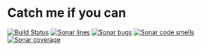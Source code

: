 # Catch me if you can

[![Build Status](https://travis-ci.org/hnuttin/libgdx-cmiyc.svg?branch=master)](https://travis-ci.org/hnuttin/libgdx-cmiyc) [![Sonar lines](https://sonarcloud.io/api/project_badges/measure?project=cmiyc&metric=ncloc)](https://sonarcloud.io/dashboard?id=cmiyce) [![Sonar bugs](https://sonarcloud.io/api/project_badges/measure?project=cmiyc&metric=bugs)](https://sonarcloud.io/dashboard?id=cmiyce) [![Sonar code smells](https://sonarcloud.io/api/project_badges/measure?project=cmiyc&metric=code_smells)](https://sonarcloud.io/dashboard?id=cmiyce) [![Sonar coverage](https://sonarcloud.io/api/project_badges/measure?project=cmiyc&metric=coverage)](https://sonarcloud.io/dashboard?id=cmiyce)
